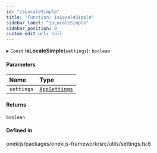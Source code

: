 ```yaml
---
id: "isLocaleSimple"
title: "Function: isLocaleSimple"
sidebar_label: "isLocaleSimple"
sidebar_position: 0
custom_edit_url: null
---
```


▸ `Const` **isLocaleSimple**(`settings`): `boolean`

#### Parameters

| Name | Type |
| :------ | :------ |
| `settings` | [`AppSettings`](../interfaces/AppSettings.md) |

#### Returns

`boolean`

#### Defined in

onekijs/packages/onekijs-framework/src/utils/settings.ts:8

